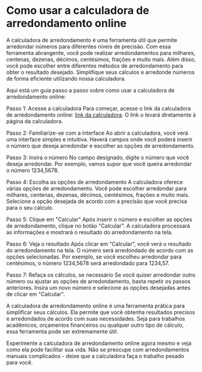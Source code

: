 Como usar a calculadora de arredondamento online
================================================

A calculadora de arredondamento é uma ferramenta útil que permite arredondar números para diferentes níveis de precisão. Com essa ferramenta abrangente, você pode realizar arredondamentos para milhares, centenas, dezenas, décimos, centésimos, frações e muito mais. Além disso, você pode escolher entre diferentes métodos de arredondamento para obter o resultado desejado. Simplifique seus cálculos e arredonde números de forma eficiente utilizando nossa calculadora.

Aqui está um guia passo a passo sobre como usar a calculadora de arredondamento online:

Passo 1: Acesse a calculadora Para começar, acesse o link da calculadora de arredondamento online: [link da calculadora](https://www.onlinecalculatorsfree.com/pt/math/rounding-calculator.html). O link o levará diretamente à página da calculadora.

Passo 2: Familiarize-se com a interface Ao abrir a calculadora, você verá uma interface simples e intuitiva. Haverá campos onde você poderá inserir o número que deseja arredondar e escolher as opções de arredondamento.

Passo 3: Insira o número No campo designado, digite o número que você deseja arredondar. Por exemplo, vamos supor que você queira arredondar o número 1234,5678.

Passo 4: Escolha as opções de arredondamento A calculadora oferece várias opções de arredondamento. Você pode escolher arredondar para milhares, centenas, dezenas, décimos, centésimos, frações e muito mais. Selecione a opção desejada de acordo com a precisão que você precisa para o seu cálculo.

Passo 5: Clique em "Calcular" Após inserir o número e escolher as opções de arredondamento, clique no botão "Calcular". A calculadora processará as informações e mostrará o resultado do arredondamento na tela.

Passo 6: Veja o resultado Após clicar em "Calcular", você verá o resultado do arredondamento na tela. O número será arredondado de acordo com as opções selecionadas. Por exemplo, se você escolheu arredondar para centésimos, o número 1234,5678 será arredondado para 1234,57.

Passo 7: Refaça os cálculos, se necessário Se você quiser arredondar outro número ou ajustar as opções de arredondamento, basta repetir os passos anteriores. Insira um novo número e selecione as opções desejadas antes de clicar em "Calcular".

A calculadora de arredondamento online é uma ferramenta prática para simplificar seus cálculos. Ela permite que você obtenha resultados precisos e arredondados de acordo com suas necessidades. Seja para trabalhos acadêmicos, orçamentos financeiros ou qualquer outro tipo de cálculo, essa ferramenta pode ser extremamente útil.

Experimente a calculadora de arredondamento online agora mesmo e veja como ela pode facilitar sua vida. Não se preocupe com arredondamentos manuais complicados - deixe que a calculadora faça o trabalho pesado para você.